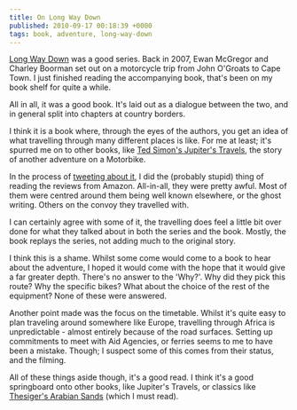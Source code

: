 ```yaml
---
title: On Long Way Down
published: 2010-09-17 00:18:39 +0000
tags: book, adventure, long-way-down
---
```


[Long Way Down](http://www.amazon.co.uk/gp/product/0751538957?ie=UTF8&tag=nisbl-21&linkCode=as2&camp=1634&creative=19450&creativeASIN=0751538957) was a good series. Back in 2007, Ewan McGregor and Charley Boorman set out on a motorcycle trip from John O'Groats to Cape Town. I just finished reading the accompanying book, that's been on my book shelf for quite a while.

All in all, it was a good book. It's laid out as a dialogue between the two, and in general split into chapters at country borders. 

I think it is a book where, through the eyes of the authors, you get an idea of what travelling through many different places is like. For me at least; it's spurred me on to other books, like [Ted Simon's Jupiter's Travels](http://www.amazon.co.uk/gp/product/0140054103?ie=UTF8&tag=nisbl-21&linkCode=as2&camp=1634&creative=19450&creativeASIN=0140054103), the story of another adventure on a Motorbike.

In the process of [tweeting about it](http://twitter.com/nickcharlton/status/24594581601), I did the (probably stupid) thing of reading the reviews from Amazon. All-in-all, they were pretty awful. Most of them were centred around them being well known elsewhere, or the ghost writing. Others on the convoy they travelled with.

I can certainly agree with some of it, the travelling does feel a little bit over done for what they talked about in both the series and the book. Mostly, the book replays the series, not adding much to the original story.

I think this is a shame. Whilst some come would come to a book to hear about the adventure, I hoped it would come with the hope that it would give a far greater depth. There's no answer to the 'Why?'. Why did they pick this route? Why the specific bikes? What about the choice of the rest of the equipment? None of these were answered.

Another point made was the focus on the timetable. Whilst it's quite easy to plan traveling around somewhere like Europe, travelling through Africa is unpredictable - almost entirely because of the road surfaces. Setting up commitments to meet with Aid Agencies, or ferries seems to me to have been a mistake. Though; I suspect some of this comes from their status, and the filming.

All of these things aside though, it's a good read. I think it's a good springboard onto other books, like Jupiter's Travels, or classics like [Thesiger's Arabian Sands](http://www.amazon.co.uk/gp/product/0140095144?ie=UTF8&tag=nisbl-21&linkCode=as2&camp=1634&creative=19450&creativeASIN=0140095144) (which I must read).

